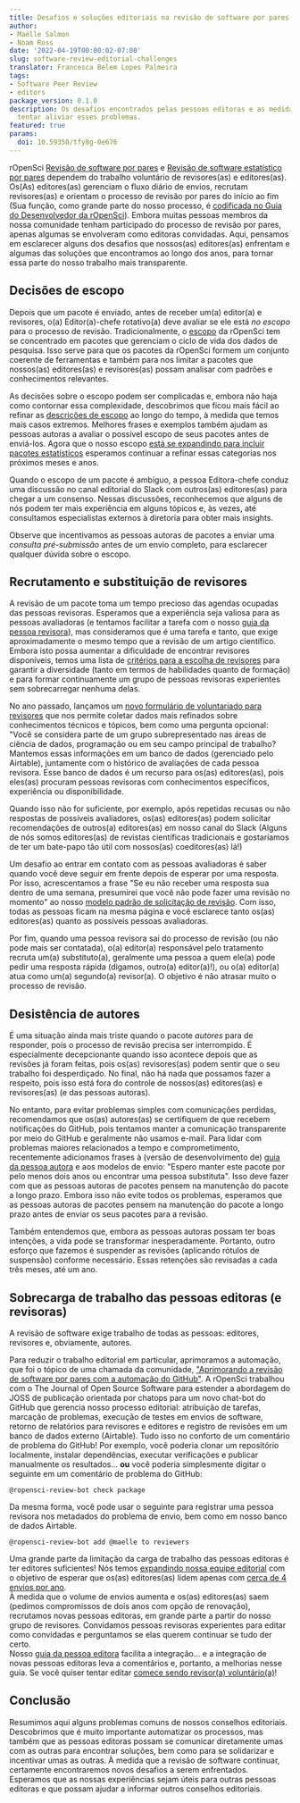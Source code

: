 ```yaml
---
title: Desafios e soluções editoriais na revisão de software por pares
author:
- Maëlle Salmon
- Noam Ross
date: '2022-04-19T00:00:02-07:00'
slug: software-review-editorial-challenges
translator: Francesca Belem Lopes Palmeira
tags:
- Software Peer Review
- editors
package_version: 0.1.0
description: Os desafios encontrados pelas pessoas editoras e as medidas que tomamos para
  tentar aliviar esses problemas.
featured: true
params:
  doi: 10.59350/tfy8g-0e676
---
```


rOpenSci [Revisão de software por pares](/software-review/) e [Revisão de software estatístico por pares](/software-review/) dependem do trabalho voluntário de revisores(as) e editores(as).
Os(As) editores(as) gerenciam o fluxo diário de envios, recrutam revisores(as) e orientam o processo de revisão por pares do início ao fim (Sua função, como grande parte do nosso processo, é [codificada no Guia do Desenvolvedor da rOpenSci](https://devguide.ropensci.org/editorguide.html)). Embora muitas pessoas membros da nossa comunidade tenham participado do processo de revisão por pares, apenas algumas se envolveram como editoras convidadas. Aqui, pensamos em esclarecer alguns dos desafios que nossos(as) editores(as) enfrentam e algumas das soluções que encontramos ao longo dos anos, para tornar essa parte do nosso trabalho mais transparente.

## Decisões de escopo

Depois que um pacote é enviado, antes de receber um(a) editor(a) e revisores, o(a) Editor(a)-chefe rotativo(a) deve avaliar se ele está *no escopo* para o processo de revisão. Tradicionalmente, o [escopo](https://devguide.ropensci.org/policies.html#aims-and-scope) da rOpenSci tem se concentrado em pacotes que gerenciam o ciclo de vida dos dados de pesquisa. Isso serve para que os pacotes da rOpenSci formem um conjunto coerente de ferramentas e também para nos limitar a pacotes que nossos(as) editores(as) e revisores(as) possam analisar com padrões e conhecimentos relevantes.

As decisões sobre o escopo podem ser complicadas e, embora não haja como contornar essa complexidade, descobrimos que ficou mais fácil ao refinar as [descrições de escopo](https://devguide.ropensci.org/policies.html#aims-and-scope) ao longo do tempo, à medida que temos mais casos extremos.
Melhores frases e exemplos também ajudam as pessoas autoras a avaliar o possível escopo de seus pacotes antes de enviá-los. Agora que o nosso escopo [está se expandindo para incluir pacotes estatísticos](https://stats-devguide.ropensci.org/overview.html#overview-categories) esperamos continuar a refinar essas categorias nos próximos meses e anos.

Quando o escopo de um pacote é ambíguo, a pessoa Editora-chefe conduz uma discussão no canal editorial do Slack com outros(as) editores(as) para chegar a um consenso.
Nessas discussões, reconhecemos que alguns de nós podem ter mais experiência em alguns tópicos e, às vezes, até consultamos especialistas externos à diretoria para obter mais insights.

Observe que incentivamos as pessoas autoras de pacotes a enviar uma *consulta pré-submissão* antes de um envio completo, para esclarecer qualquer dúvida sobre o escopo.

## Recrutamento e substituição de revisores

A revisão de um pacote toma um tempo precioso das agendas ocupadas das pessoas revisoras.
Esperamos que a experiência seja valiosa para as pessoas avaliadoras (e tentamos facilitar a tarefa com o nosso [guia da pessoa revisora](https://devguide.ropensci.org/reviewerguide.html)), mas consideramos que é uma tarefa e tanto, que exige aproximadamente o mesmo tempo que a revisão de um artigo científico.
Embora isto possa aumentar a dificuldade de encontrar revisores disponíveis, temos uma lista de [critérios para a escolha de revisores](https://devguide.ropensci.org/editorguide.html#criteria-for-choosing-a-reviewer) para garantir a diversidade (tanto em termos de habilidades quanto de formação) e para formar continuamente um grupo de pessoas revisoras experientes sem sobrecarregar nenhuma delas.

No ano passado, lançamos um [novo formulário de voluntariado para revisores](/blog/2021/11/18/devguide-0.7.0/#a-new-form-for-volunteer-reviewing) que nos permite coletar dados mais refinados sobre conhecimentos técnicos e tópicos, bem como uma pergunta opcional: "Você se considera parte de um grupo subrepresentado nas áreas de ciência de dados, programação ou em seu campo principal de trabalho?
Mantemos essas informações em um banco de dados (gerenciado pelo Airtable), juntamente com o histórico de avaliações de cada pessoa revisora. Esse banco de dados é um recurso para os(as) editores(as), pois eles(as) procuram pessoas revisoras com conhecimentos específicos, experiência ou disponibilidade.

Quando isso não for suficiente, por exemplo, após repetidas recusas ou não respostas de possíveis avaliadores, os(as) editores(as) podem solicitar recomendações de outros(a) editores(as) em nosso canal do Slack (Alguns de nós somos editores(as) de revistas científicas tradicionais e gostaríamos de ter um bate-papo tão útil com nossos(as) coeditores(as) lá!)

Um desafio ao entrar em contato com as pessoas avaliadoras é saber quando você deve seguir em frente depois de esperar por uma resposta. Por isso, acrescentamos a frase "Se eu não receber uma resposta sua dentro de uma semana, presumirei que você não pode fazer uma revisão no momento" ao nosso [modelo padrão de solicitação de revisão](https://devguide.ropensci.org/reviewrequesttemplate.html). Com isso, todas as pessoas ficam na mesma página e você esclarece tanto os(as) editores(as) quanto as possíveis pessoas avaliadoras.

Por fim, quando uma pessoa revisora sai do processo de revisão (ou não pode mais ser contatada),
o(a) editor(a) responsável pelo tratamento recruta um(a) substituto(a), geralmente uma pessoa a quem ele(a) pode pedir uma resposta rápida (digamos, outro(a) editor(a)!), ou o(a) editor(a) atua como um(a) segundo(a) revisor(a).
O objetivo é não atrasar muito o processo de revisão.

## Desistência de autores

É uma situação ainda mais triste quando o pacote *autores* para de responder, pois o processo de revisão precisa ser interrompido.
É especialmente decepcionante quando isso acontece depois que as revisões já foram feitas, pois os(as) revisores(as) podem sentir que o seu trabalho foi desperdiçado.
No final, não há nada que possamos fazer a respeito, pois isso está fora do controle de nossos(as) editores(as) e revisores(as) (e das pessoas autoras).

No entanto, para evitar problemas simples com comunicações perdidas, recomendamos que os(as) autores(as) se certifiquem de que recebem notificações do GitHub, pois tentamos manter a comunicação transparente por meio do GitHub e geralmente não usamos e-mail.
Para lidar com problemas maiores relacionados a tempo e comprometimento, recentemente adicionamos frases à (versão de desenvolvimento de) [guia da pessoa autora](https://devdevguide.netlify.app/authors-guide.html) e aos modelos de envio: "Espero manter este pacote por pelo menos dois anos ou encontrar uma pessoa substituta".
Isso deve fazer com que as pessoas autoras de pacotes pensem na manutenção do pacote a longo prazo.
Embora isso não evite todos os problemas, esperamos que as pessoas autoras de pacotes pensem na manutenção do pacote a longo prazo antes de enviar os seus pacotes para a revisão.

Também entendemos que, embora as pessoas autoras possam ter boas intenções, a vida pode se transformar inesperadamente.
Portanto, outro esforço que fazemos é suspender as revisões (aplicando rótulos de suspensão) conforme necessário.
Essas retenções são revisadas a cada três meses, até um ano.

## Sobrecarga de trabalho das pessoas editoras (e revisoras)

A revisão de software exige trabalho de todas as pessoas: editores, revisores e, obviamente, autores.

Para reduzir o trabalho editorial em particular, aprimoramos a automação, que foi o tópico de uma chamada da comunidade, ["Aprimorando a revisão de software por pares com a automação do GitHub"](/commcalls/dec2021-automation/).
A rOpenSci trabalhou com o The Journal of Open Source Software para estender a abordagem do JOSS de publicação orientada por chatops para um novo chat-bot do GitHub que gerencia nosso processo editorial: atribuição de tarefas, marcação de problemas, execução de testes em envios de software, retorno de relatórios para revisores e editores e registro de revisões em um banco de dados externo (Airtable). Tudo isso no conforto de um comentário de problema do GitHub!
Por exemplo, você poderia clonar um repositório localmente, instalar dependências, executar verificações e publicar manualmente os resultados... **ou** você poderia simplesmente digitar o seguinte em um comentário de problema do GitHub:

```
@ropensci-review-bot check package
```

Da mesma forma, você pode usar o seguinte para registrar uma pessoa revisora nos metadados do problema de envio, bem como em nosso banco de dados Airtable.

```
@ropensci-review-bot add @maelle to reviewers
```

Uma grande parte da limitação da carga de trabalho das pessoas editoras é ter editores suficientes! Nós temos [expandindo nossa equipe editorial](/tags/editors/) com o objetivo de esperar que os(as) editores(as) lidem apenas com [cerca de 4 envios por ano](https://devdevguide.netlify.app/editorguide.html#editors-responsabilities).  
À medida que o volume de envios aumenta e os(as) editores(as) saem (pedimos compromissos de dois anos com opção de renovação), recrutamos novas pessoas editoras, em grande parte a partir do nosso grupo de revisores.
Convidamos pessoas revisoras experientes para editar como convidadas e perguntamos se elas querem continuar se tudo der certo.  
Nosso [guia da pessoa editora](https://devguide.ropensci.org/editorguide.html) facilita a integração... e a integração de novas pessoas editoras leva a comentários e, portanto, a melhorias nesse guia.
Se você quiser tentar editar [comece sendo revisor(a) voluntário(a)](/software-reviewer)!

## Conclusão

Resumimos aqui alguns problemas comuns de nossos conselhos editoriais.
Descobrimos que é muito importante automatizar os processos, mas também que as pessoas editoras possam se comunicar diretamente umas com as outras para encontrar soluções, bem como para se solidarizar e incentivar umas as outras.
À medida que a revisão de software continuar, certamente encontraremos novos desafios a serem enfrentados.
Esperamos que as nossas experiências sejam úteis para outras pessoas editoras e que possam ajudar a informar outros conselhos editoriais.


